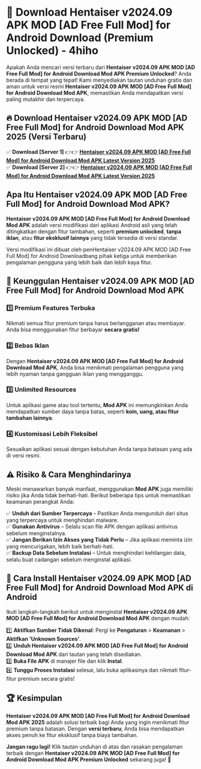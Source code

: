 # 🎯 Download Hentaiser v2024.09 APK MOD [AD Free Full Mod] for Android Download (Premium Unlocked) -  4hiho

Apakah Anda mencari versi terbaru dari **Hentaiser v2024.09 APK MOD [AD Free Full Mod] for Android Download Mod APK Premium Unlocked**? Anda berada di tempat yang tepat! Kami menyediakan tautan unduhan gratis dan aman untuk versi resmi **Hentaiser v2024.09 APK MOD [AD Free Full Mod] for Android Download Mod APK**, memastikan Anda mendapatkan versi paling mutakhir dan terpercaya.

## 🔥 Download Hentaiser v2024.09 APK MOD [AD Free Full Mod] for Android Download Mod APK 2025 (Versi Terbaru)

✅ **Download [Server 1]** 👉👉 [**Hentaiser v2024.09 APK MOD [AD Free Full Mod] for Android Download Mod APK Latest Version 2025**](https://momento.my/?title=Hentaiser_v2024.09_APK_MOD_[AD_Free_Full_Mod]_for_Android_Download)  
✅ **Download [Server 2]** 👉👉 [**Hentaiser v2024.09 APK MOD [AD Free Full Mod] for Android Download Mod APK Latest Version 2025**](https://momento.my/?title=Hentaiser_v2024.09_APK_MOD_[AD_Free_Full_Mod]_for_Android_Download)  

## Apa Itu Hentaiser v2024.09 APK MOD [AD Free Full Mod] for Android Download Mod APK?

**Hentaiser v2024.09 APK MOD [AD Free Full Mod] for Android Download Mod APK** adalah versi modifikasi dari aplikasi Android asli yang telah ditingkatkan dengan fitur tambahan, seperti **premium unlocked**, **tanpa iklan**, atau **fitur eksklusif lainnya** yang tidak tersedia di versi standar.

Versi modifikasi ini dibuat oleh penHentaiser v2024.09 APK MOD [AD Free Full Mod] for Android Downloadbang pihak ketiga untuk memberikan pengalaman pengguna yang lebih baik dan lebih kaya fitur.

## 🎯 Keunggulan Hentaiser v2024.09 APK MOD [AD Free Full Mod] for Android Download Mod APK

### 1️⃣ Premium Features Terbuka
Nikmati semua fitur premium tanpa harus berlangganan atau membayar. Anda bisa menggunakan fitur berbayar **secara gratis!**

### 2️⃣ Bebas Iklan
Dengan **Hentaiser v2024.09 APK MOD [AD Free Full Mod] for Android Download Mod APK**, Anda bisa menikmati pengalaman pengguna yang lebih nyaman tanpa gangguan iklan yang mengganggu.

### 3️⃣ Unlimited Resources
Untuk aplikasi game atau tool tertentu, **Mod APK** ini memungkinkan Anda mendapatkan sumber daya tanpa batas, seperti **koin, uang, atau fitur tambahan lainnya**.

### 4️⃣ Kustomisasi Lebih Fleksibel
Sesuaikan aplikasi sesuai dengan kebutuhan Anda tanpa batasan yang ada di versi resmi.

## ⚠️ Risiko & Cara Menghindarinya

Meski menawarkan banyak manfaat, menggunakan **Mod APK** juga memiliki risiko jika Anda tidak berhati-hati. Berikut beberapa tips untuk memastikan keamanan perangkat Anda:

✅ **Unduh dari Sumber Terpercaya** – Pastikan Anda mengunduh dari situs yang terpercaya untuk menghindari malware.  
✅ **Gunakan Antivirus** – Selalu scan file APK dengan aplikasi antivirus sebelum menginstalnya.  
✅ **Jangan Berikan Izin Akses yang Tidak Perlu** – Jika aplikasi meminta izin yang mencurigakan, lebih baik berhati-hati.  
✅ **Backup Data Sebelum Instalasi** – Untuk menghindari kehilangan data, selalu buat cadangan sebelum menginstal aplikasi.

## 📌 Cara Install Hentaiser v2024.09 APK MOD [AD Free Full Mod] for Android Download Mod APK di Android

Ikuti langkah-langkah berikut untuk menginstal **Hentaiser v2024.09 APK MOD [AD Free Full Mod] for Android Download Mod APK** dengan mudah:

1️⃣ **Aktifkan Sumber Tidak Dikenal**: Pergi ke **Pengaturan** > **Keamanan** > **Aktifkan 'Unknown Sources'**.  
2️⃣ **Unduh Hentaiser v2024.09 APK MOD [AD Free Full Mod] for Android Download Mod APK** dari tautan yang telah disediakan.  
3️⃣ **Buka File APK** di manajer file dan klik **Instal**.  
4️⃣ **Tunggu Proses Instalasi** selesai, lalu buka aplikasinya dan nikmati fitur-fitur premium secara gratis!

## 🏆 Kesimpulan

**Hentaiser v2024.09 APK MOD [AD Free Full Mod] for Android Download Mod APK 2025** adalah solusi terbaik bagi Anda yang ingin menikmati fitur premium tanpa batasan. Dengan **versi terbaru**, Anda bisa mendapatkan akses penuh ke fitur eksklusif tanpa biaya tambahan.

**Jangan ragu lagi!** Klik tautan unduhan di atas dan rasakan pengalaman terbaik dengan **Hentaiser v2024.09 APK MOD [AD Free Full Mod] for Android Download Mod APK Premium Unlocked** sekarang juga! 🚀
